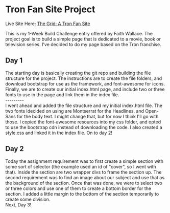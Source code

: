
<h1>Tron Fan Site Project</h1>

Live Site Here: <a href="https://clockwerkz.github.io/tron/">The Grid: A Tron Fan Site</a>

This is my 1-Week Build Challenge entry offered by Faith Wallace. The project goal is to build a simple page
that is dedicated to a movie, book or television series. I've decided to do my page based on the Tron franchise.

<h2>Day 1</h2>
The starting day is basically creating the git repo and building the file structure for the project. The instructions are to create
the file folders, and download bootstrap for use as the framework, and font-awesome for icons. Finally, we are to create our initial
index.html page, and include two or three fonts to use in the page and link them in the index file.<br>
---------<br>
I went ahead and added the file structure and my initial index.html file. The two fonts Idecided on using are Montserrat for the Headlines, and Open-Sans for the body text. I might change that, but for now I think I'll go with those. I copied the font-awesome resources into my css folder, and opted to use the bootstrap cdn instead of downloading the code. I also created a style.css and linked it in the index file. On to day 2!

<h2>Day 2</h2>
Today the assignment requirement was to first create a simple section with some sort of selector (the example used an id of "cover", so I went with that). Inside the section are two wrapper divs to frame the section up. The second requirement was to find an image about our subject and use that as the background of the section. Once that was done, we were to select two or three colors and use one of them to create a bottom border for the section. I added a little margin to the bottom of the section temporarily to create some division.<br>
Next, Day 3!
